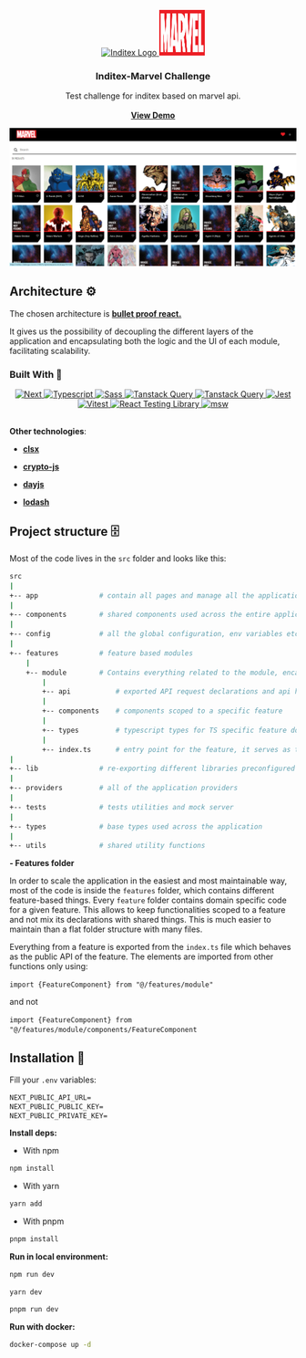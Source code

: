 <br />
<div align="center">
  
  <a href="https://www.inditex.com/itxcomweb/es/home">
    
  <img src="https://www.inditex.com/itxcomweb/_next/static/media/logo_big.e3164328.svg" alt="Inditex Logo" width="150" height="80">
  </a>
  <a href="https://www.marvel.com/">
    <img src="public/static/logo.svg" alt="Logo" width="80" height="80">
  </a>

  <h3 align="center">Inditex-Marvel Challenge</h3>

  <p align="center">
    Test challenge for inditex based on marvel api.
    <br />
    <br />
    <strong> 
      <a href="https://inditex-challenge-marvel-21lt9i37y-bjmendezsena.vercel.app/">View Demo</a>
    </strong>
  </p>

  [![Screen Shot][screenshot]](https://example.com)
</div>


## Architecture ⚙️

The chosen architecture is
**[bullet proof react.](https://github.com/alan2207/bulletproof-react)**

It gives us the possibility of decoupling the different layers of the
application and encapsulating both the logic and the UI of each module,
facilitating scalability.


### Built With 🔧
<div align="center">
<a href="https://nextjs.org">
<img src="https://img.shields.io/badge/next.js-000000?style=for-the-badge&logo=nextdotjs&logoColor=white" alt="Next" width="150" height="80"> 
</a>
  <a href="https://www.typescriptlang.org/">
<img src="https://encrypted-tbn0.gstatic.com/images?q=tbn:ANd9GcRDxBazpO7O500MliDRCqCJrs_lomB7Dnta8Q&usqp=CAU" alt="Typescript" width="80" height="80"> 
</a>

<a href="https://sass-lang.com/">
<img src="https://sass-lang.com/assets/img/logos/logo.svg" alt="Sass" width="80" height="80">
</a>

<a href="https://tanstack.com/query/latest">
<img src="https://axios-http.com/assets/logo.svg" alt="Tanstack Query" width="80" height="80">
</a>

<a href="https://axios-http.com/">
<img src="https://img.stackshare.io/service/25599/default_c6db7125f2c663e452ba211df91b2ced3bb7f0ff.png" alt="Tanstack Query" width="80" height="80">
</a>

<a href="https://jestjs.io/es-ES/">
<img src="https://cdn.worldvectorlogo.com/logos/jest-2.svg" alt="Jest" width="80" height="80">
</a>


<a href="https://vitest.dev/">
<img src="https://vitest.dev/logo-shadow.svg" alt="Vitest" width="80" height="80">
</a>

<a href="https://testing-library.com/">
<img src="https://testing-library.com/img/octopus-64x64.png" alt="React Testing Library" width="80" height="80">
</a>

<a href="https://mswjs.io/">
<img src="https://mswjs.io/_astro/msw.0b63bcd8.svg" alt="msw" width="80" height="80">
</a>
</div>
<br />

 __Other technologies__:

- **[clsx](https://www.npmjs.com/package/clsx)**

- **[crypto-js](https://www.npmjs.com/package/crypto-js)**

- **[dayjs](https://day.js.org/)**

- **[lodash](https://lodash.com/docs/)**


## Project structure 🗄️

Most of the code lives in the `src` folder and looks like this:

```sh
src
|
+-- app               # contain all pages and manage all the application routes based on file names.
|
+-- components        # shared components used across the entire application
|
+-- config            # all the global configuration, env variables etc. get exported from here and used in the app
|
+-- features          # feature based modules
    |
    +-- module        # Contains everything related to the module, encapsulating both the UI and the logic of the module itself.
        |
        +-- api           # exported API request declarations and api hooks related to a specific feature
        |
        +-- components    # components scoped to a specific feature
        |
        +-- types         # typescript types for TS specific feature domain
        |
        +-- index.ts      # entry point for the feature, it serves as the public API of the given feature and exports everything that should be used outside the
|
+-- lib               # re-exporting different libraries preconfigured for the application
|
+-- providers         # all of the application providers
|
+-- tests             # tests utilities and mock server
|
+-- types             # base types used across the application
|
+-- utils             # shared utility functions
```


**- Features folder**

In order to scale the application in the easiest and most maintainable way, most
of the code is inside the `features` folder, which contains different
feature-based things. Every `feature` folder contains domain specific code for a
given feature. This allows to keep functionalities scoped to a feature and not
mix its declarations with shared things. This is much easier to maintain than a
flat folder structure with many files.

Everything from a feature is exported from the `index.ts` file which behaves as
the public API of the feature. The elements are imported from other functions
only using:

`import {FeatureComponent} from "@/features/module"`

and not

`import {FeatureComponent} from "@/features/module/components/FeatureComponent`



## Installation 💾

Fill your `.env` variables:

```
NEXT_PUBLIC_API_URL=
NEXT_PUBLIC_PUBLIC_KEY=
NEXT_PUBLIC_PRIVATE_KEY=
```

**Install deps:**

- With npm

```bash
npm install
```

- With yarn

```bash
yarn add
```

- With pnpm

```bash
pnpm install
```

**Run in local environment:**

```bash
npm run dev
```

```bash
yarn dev
```

```bash
pnpm run dev
```

**Run with docker:**

```bash
docker-compose up -d
```


[screenshot]: public/static/screenshot.png

